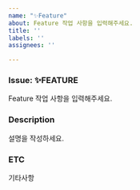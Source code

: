 ```yaml
---
name: "✨Feature"
about: Feature 작업 사항을 입력해주세요.
title: ''
labels: ''
assignees: ''

---
```


### Issue: ✨FEATURE
Feature 작업 사항을 입력해주세요.

### Description
설명을 작성하세요.

### ETC
기타사항
